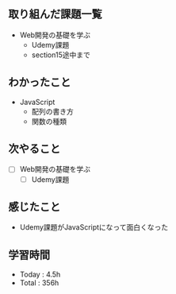 ## 取り組んだ課題一覧
- Web開発の基礎を学ぶ
    - Udemy課題
   - section15途中まで

## わかったこと
- JavaScript
    - 配列の書き方
    - 関数の種類
## 次やること

- [ ] Web開発の基礎を学ぶ
    - [ ] Udemy課題

## 感じたこと
- Udemy課題がJavaScriptになって面白くなった

## 学習時間
- Today : 4.5h
- Total : 356h